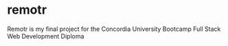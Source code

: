 # remotr
Remotr is my final project for the Concordia University Bootcamp Full Stack Web Development Diploma
